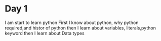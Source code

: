 # Day 1
I am start to learn python
First I know about python, why python required,and histor of python
then I learn about variables, literals,python keyword
then I learn about Data types
